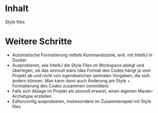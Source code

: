 # Inhalt

Style files

# Weitere Schritte

- Automatische Formatierung mittels Kommandozeile, evtl. mit IntelliJ in Docker
- Ausprobieren, wie IntelliJ die Style Files im Workspace ablegt und überlegen, ob das sinnvoll wäre (das Format des Codes hängt ja vom Projekt ab und nicht von irgendwelchen zentralen Vorgaben, die sich ändern können. Man kann dann auch Änderung am Style + Formatierung des Codes zusammen committen)
- Falls sich Ablage im Projekt als sinnvoll erweist, einen eigenen Maven-Archetype erstellen
- Editorconfig ausprobieren, insbesondere im Zusammenspiel mit Style files